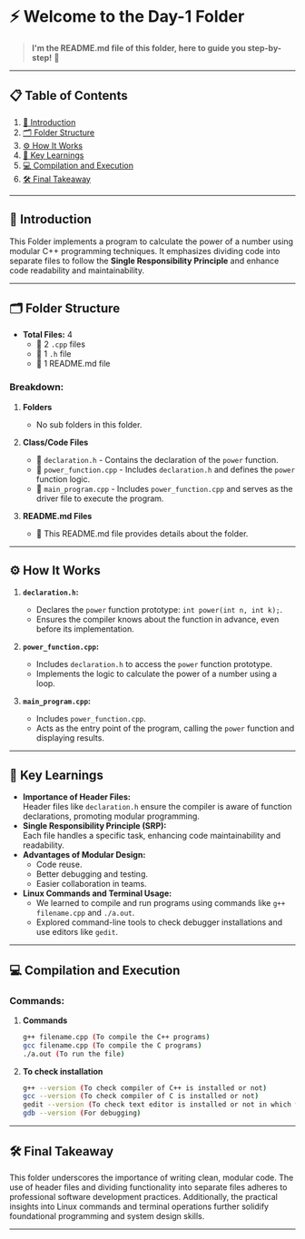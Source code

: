# ⚡ Welcome to the Day-1 Folder  
> **I'm the README.md file of this folder, here to guide you step-by-step!** 🚀  

---

## 📋 Table of Contents  
1. [📖 Introduction](#-introduction)  
2. [🗂 Folder Structure](#-folder-structure)  
3. [⚙️ How It Works](#-how-it-works)  
4. [🌟 Key Learnings](#-key-learnings)  
5. [💻 Compilation and Execution](#-compilation-and-execution)  
6. [🛠 Final Takeaway](#-final-takeaway)  

---

## 📖 **Introduction**  
This Folder implements a program to calculate the power of a number using modular C++ programming techniques. It emphasizes dividing code into separate files to follow the **Single Responsibility Principle** and enhance code readability and maintainability.

---

## 🗂 **Folder Structure** 
- **Total Files:** 4  
  - 📄 2 `.cpp` files  
  - 📄 1 `.h` file  
  - 📘 1 README.md file  

### Breakdown:  
1. **Folders**  
   - No sub folders in this folder.  

2. **Class/Code Files**  
   - 📄 `declaration.h` - Contains the declaration of the `power` function.  
   - 📄 `power_function.cpp` - Includes `declaration.h` and defines the `power` function logic.  
   - 📄 `main_program.cpp` - Includes `power_function.cpp` and serves as the driver file to execute the program.  

3. **README.md Files**  
   - 📘 This README.md file provides details about the folder.  

---

## ⚙️ **How It Works**
1. **`declaration.h`:**  
   - Declares the `power` function prototype: `int power(int n, int k);`.  
   - Ensures the compiler knows about the function in advance, even before its implementation.

2. **`power_function.cpp`:**  
   - Includes `declaration.h` to access the `power` function prototype.  
   - Implements the logic to calculate the power of a number using a loop.  

3. **`main_program.cpp`:**  
   - Includes `power_function.cpp`.  
   - Acts as the entry point of the program, calling the `power` function and displaying results.  

---

## 🌟 **Key Learnings**
- **Importance of Header Files:**  
  Header files like `declaration.h` ensure the compiler is aware of function declarations, promoting modular programming.  
- **Single Responsibility Principle (SRP):**  
  Each file handles a specific task, enhancing code maintainability and readability.  
- **Advantages of Modular Design:**  
  - Code reuse.  
  - Better debugging and testing.  
  - Easier collaboration in teams.  
- **Linux Commands and Terminal Usage:**  
  - We learned to compile and run programs using commands like `g++ filename.cpp` and `./a.out`.  
  - Explored command-line tools to check debugger installations and use editors like `gedit`.

---

## 💻 **Compilation and Execution**
### Commands:  
1. **Commands**
   ```bash  
   g++ filename.cpp (To compile the C++ programs)
   gcc filename.cpp (To compile the C programs)
   ./a.out (To run the file)
2. **To check installation**
   ```bash
   g++ --version (To check compiler of C++ is installed or not)
   gcc --version (To check compiler of C is installed or not)
   gedit --version (To check text editor is installed or not in which we write the programs)
   gdb --version (For debugging)

---

##  🛠 **Final Takeaway**

This folder underscores the importance of writing clean, modular code. The use of header files and dividing functionality into separate files adheres to professional software development practices. Additionally, the practical insights into Linux commands and terminal operations further solidify foundational programming and system design skills.

---
